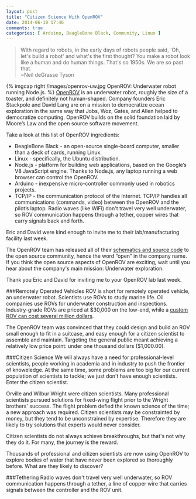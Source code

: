 ```yaml
---
layout: post
title: "Citizen Science With OpenROV"
date: 2014-06-10 17:46
comments: true
categories: [ Arduino, BeagleBone Black, Community, Linux ]
---
```

>With regard to robots, in the early days of robots people said, 'Oh, let's build a robot' and what's the first thought? You make a robot look like a human and do human things. That's so 1950s. We are so past that. 
><br/>~Neil deGrasse Tyson

{% imgcap right /images/openrov-uw.jpg OpenROV: Underwater robot running Node.js. %}
[OpenROV](http://openrov.com) is an underwater robot, roughly the size of a toaster, and definitely not human-shaped. Company founders Eric Stackpole and David Lang are on a mission to democratize ocean exploration in the same way that Jobs, Woz, Gates, and Allen helped to democratize computing. OpenROV builds on the solid foundation laid by Moore’s Law and the open source software movement. 

Take a look at this list of OpenROV ingredients:

* BeagleBone Black - an open-source single-board computer, smaller than a deck of cards, running Linux.
* Linux - specifically, the Ubuntu distribution.
* Node.js - platform for building web applications, based on the Google’s V8 JavaScript engine. Thanks to Node.js, any laptop running a web browser can control the OpenROV.
* Arduino - inexpensive micro-controller commonly used in robotics projects.
* TCP/IP - the communication protocol of the Internet. TCP/IP handles all communications (commands, video) between the OpenROV and the pilot’s laptop. Radio waves (like WiFi) don't travel very well underwater, so ROV communication happens through a tether, copper wires that carry signals back and forth.

Eric and David were kind enough to invite me to their lab/manufacturing facility last week.

The OpenROV team has released all of their [schematics and source code](https://github.com/openrov) to the open source community, hence the word “open” in the company name. If you think the open source aspects of OpenROV are exciting, wait until you hear about the company's main mission: Underwater exploration.

Thank you Eric and David for inviting me to your OpenROV lab last week. 
<!--more-->
###Remotely Operated Vehicles 
ROV is short for remotely operated vehicle, an underwater robot. Scientists use ROVs to study marine life. Oil companies use ROVs for underwater construction and inspections. Industry-grade ROVs are priced at $30,000 on the low-end, while a [custom ROV can cost several million dollars](http://www.mbari.org/twenty/Tiburon.htm). 

The OpenROV team was convinced that they could design and build an ROV small enough to fit in a suitcase, and easy enough for a citizen scientist to assemble and maintain. Targeting the general public meant achieving a relatively low price point: under one thousand dollars ($1,000.00).

###Citizen Science
We will always have a need for professional-level scientists, people working in academia and in industry to push the frontier of knoweledge.  At the same time, some problems are too big for our current population of scientists to tackle; we just don't have enough scientists. Enter the citizen scientist.

Orville and Wilbur Wright were citizen scientists. Many professional scientists pursued solutions for fixed-wing flight prior to the Wright brothers' success. The flight problem defied the known science of the time; a new approach was required. Citizen scientists may be constrainted by money, but they tend to be unconstrained by expertise. Therefore they are likely to try solutions that experts would never consider.

Citizen scientists do not always achieve breakthroughs, but that's not why they do it. For many, the journey is the reward.

Thousands of professional and citizen scientists are now using OpenROV to explore bodies of water that have never been explored so thoroughly before. What are they likely to discover?

###Tethering
Radio waves don't travel very well underwater, so ROV communication happens through a tether, a line of copper wire that carries signals between the controller and the ROV unit.

